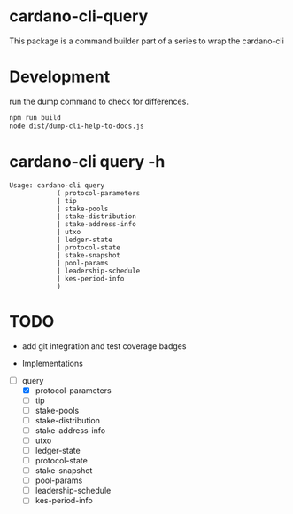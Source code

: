 # cardano-cli-query

This package is a command builder part of a series to wrap the cardano-cli

# Development

run the dump command to check for differences.

```bash
npm run build
node dist/dump-cli-help-to-docs.js
```

# cardano-cli query -h

```text
Usage: cardano-cli query
            ( protocol-parameters
            | tip
            | stake-pools
            | stake-distribution
            | stake-address-info
            | utxo
            | ledger-state
            | protocol-state
            | stake-snapshot
            | pool-params
            | leadership-schedule
            | kes-period-info
            )

```

# TODO

- add git integration and test coverage badges

- Implementations

- [ ] query
  - [x] protocol-parameters
  - [ ] tip
  - [ ] stake-pools
  - [ ] stake-distribution
  - [ ] stake-address-info
  - [ ] utxo
  - [ ] ledger-state
  - [ ] protocol-state
  - [ ] stake-snapshot
  - [ ] pool-params
  - [ ] leadership-schedule
  - [ ] kes-period-info

